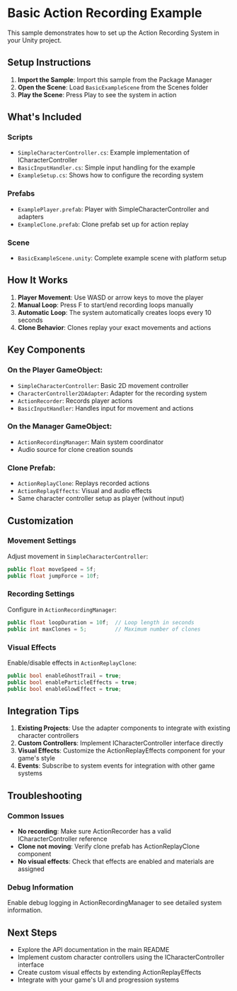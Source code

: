 # Basic Action Recording Example

This sample demonstrates how to set up the Action Recording System in your Unity project.

## Setup Instructions

1. **Import the Sample**: Import this sample from the Package Manager
2. **Open the Scene**: Load `BasicExampleScene` from the Scenes folder
3. **Play the Scene**: Press Play to see the system in action

## What's Included

### Scripts
- `SimpleCharacterController.cs`: Example implementation of ICharacterController
- `BasicInputHandler.cs`: Simple input handling for the example
- `ExampleSetup.cs`: Shows how to configure the recording system

### Prefabs
- `ExamplePlayer.prefab`: Player with SimpleCharacterController and adapters
- `ExampleClone.prefab`: Clone prefab set up for action replay

### Scene
- `BasicExampleScene.unity`: Complete example scene with platform setup

## How It Works

1. **Player Movement**: Use WASD or arrow keys to move the player
2. **Manual Loop**: Press F to start/end recording loops manually
3. **Automatic Loop**: The system automatically creates loops every 10 seconds
4. **Clone Behavior**: Clones replay your exact movements and actions

## Key Components

### On the Player GameObject:
- `SimpleCharacterController`: Basic 2D movement controller
- `CharacterController2DAdapter`: Adapter for the recording system
- `ActionRecorder`: Records player actions
- `BasicInputHandler`: Handles input for movement and actions

### On the Manager GameObject:
- `ActionRecordingManager`: Main system coordinator
- Audio source for clone creation sounds

### Clone Prefab:
- `ActionReplayClone`: Replays recorded actions
- `ActionReplayEffects`: Visual and audio effects
- Same character controller setup as player (without input)

## Customization

### Movement Settings
Adjust movement in `SimpleCharacterController`:
```csharp
public float moveSpeed = 5f;
public float jumpForce = 10f;
```

### Recording Settings
Configure in `ActionRecordingManager`:
```csharp
public float loopDuration = 10f;  // Loop length in seconds
public int maxClones = 5;         // Maximum number of clones
```

### Visual Effects
Enable/disable effects in `ActionReplayClone`:
```csharp
public bool enableGhostTrail = true;
public bool enableParticleEffects = true;
public bool enableGlowEffect = true;
```

## Integration Tips

1. **Existing Projects**: Use the adapter components to integrate with existing character controllers
2. **Custom Controllers**: Implement ICharacterController interface directly
3. **Visual Effects**: Customize the ActionReplayEffects component for your game's style
4. **Events**: Subscribe to system events for integration with other game systems

## Troubleshooting

### Common Issues
- **No recording**: Make sure ActionRecorder has a valid ICharacterController reference
- **Clone not moving**: Verify clone prefab has ActionReplayClone component
- **No visual effects**: Check that effects are enabled and materials are assigned

### Debug Information
Enable debug logging in ActionRecordingManager to see detailed system information.

## Next Steps

- Explore the API documentation in the main README
- Implement custom character controllers using the ICharacterController interface  
- Create custom visual effects by extending ActionReplayEffects
- Integrate with your game's UI and progression systems